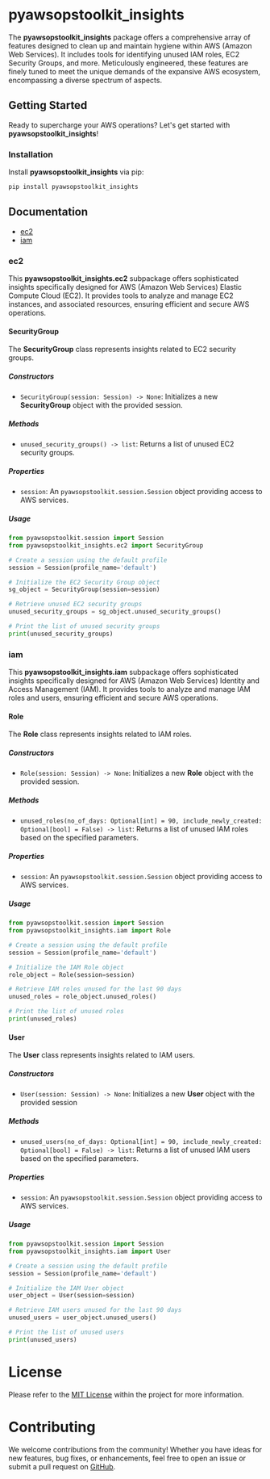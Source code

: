 # pyawsopstoolkit_insights

The **pyawsopstoolkit_insights** package offers a comprehensive array of features designed to clean up and maintain
hygiene within AWS (Amazon Web Services). It includes tools for identifying unused IAM roles, EC2 Security Groups, and
more. Meticulously engineered, these features are finely tuned to meet the unique demands of the expansive AWS
ecosystem, encompassing a diverse spectrum of aspects.

## Getting Started

Ready to supercharge your AWS operations? Let's get started with **pyawsopstoolkit_insights**!

### Installation

Install **pyawsopstoolkit_insights** via pip:

```bash
pip install pyawsopstoolkit_insights
```

## Documentation

- [ec2](#ec2)
- [iam](#iam)

### ec2

This **pyawsopstoolkit_insights.ec2** subpackage offers sophisticated insights specifically designed for AWS (Amazon Web
Services) Elastic Compute Cloud (EC2). It provides tools to analyze and manage EC2 instances, and associated resources,
ensuring efficient and secure AWS operations.

#### SecurityGroup

The **SecurityGroup** class represents insights related to EC2 security groups.

##### Constructors

- `SecurityGroup(session: Session) -> None`: Initializes a new **SecurityGroup** object with the provided session.

##### Methods

- `unused_security_groups() -> list`: Returns a list of unused EC2 security groups.

##### Properties

- `session`: An `pyawsopstoolkit.session.Session` object providing access to AWS services.

##### Usage

```python
from pyawsopstoolkit.session import Session
from pyawsopstoolkit_insights.ec2 import SecurityGroup

# Create a session using the default profile
session = Session(profile_name='default')

# Initialize the EC2 Security Group object
sg_object = SecurityGroup(session=session)

# Retrieve unused EC2 security groups
unused_security_groups = sg_object.unused_security_groups()

# Print the list of unused security groups
print(unused_security_groups)
```

### iam

This **pyawsopstoolkit_insights.iam** subpackage offers sophisticated insights specifically designed for AWS (Amazon Web
Services) Identity and Access Management (IAM). It provides tools to analyze and manage IAM roles and users, ensuring
efficient and secure AWS operations.

#### Role

The **Role** class represents insights related to IAM roles.

##### Constructors

- `Role(session: Session) -> None`: Initializes a new **Role** object with the provided session.

##### Methods

- `unused_roles(no_of_days: Optional[int] = 90, include_newly_created: Optional[bool] = False) -> list`: Returns a list
  of unused IAM roles based on the specified parameters.

##### Properties

- `session`: An `pyawsopstoolkit.session.Session` object providing access to AWS services.

##### Usage

```python
from pyawsopstoolkit.session import Session
from pyawsopstoolkit_insights.iam import Role

# Create a session using the default profile
session = Session(profile_name='default')

# Initialize the IAM Role object
role_object = Role(session=session)

# Retrieve IAM roles unused for the last 90 days
unused_roles = role_object.unused_roles()

# Print the list of unused roles
print(unused_roles)
```

#### User

The **User** class represents insights related to IAM users.

##### Constructors

- `User(session: Session) -> None`: Initializes a new **User** object with the provided session

##### Methods

- `unused_users(no_of_days: Optional[int] = 90, include_newly_created: Optional[bool] = False) -> list`: Returns a list
  of unused IAM users based on the specified parameters.

##### Properties

- `session`: An `pyawsopstoolkit.session.Session` object providing access to AWS services.

##### Usage

```python
from pyawsopstoolkit.session import Session
from pyawsopstoolkit_insights.iam import User

# Create a session using the default profile
session = Session(profile_name='default')

# Initialize the IAM User object
user_object = User(session=session)

# Retrieve IAM users unused for the last 90 days
unused_users = user_object.unused_users()

# Print the list of unused users
print(unused_users)
```

# License

Please refer to the [MIT License](LICENSE) within the project for more information.

# Contributing

We welcome contributions from the community! Whether you have ideas for new features, bug fixes, or enhancements, feel
free to open an issue or submit a pull request on [GitHub](https://github.com/coldsofttech/pyawsopstoolkit-insights).